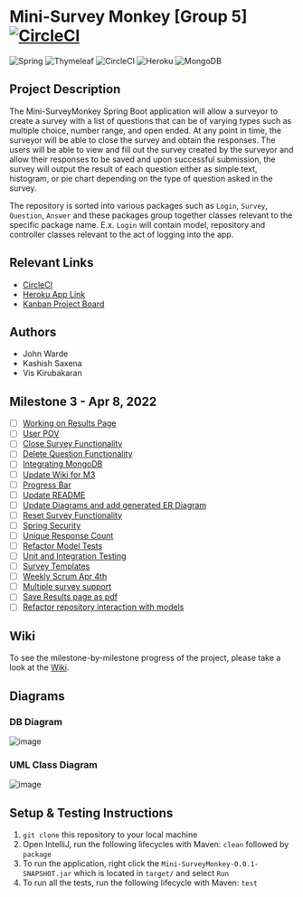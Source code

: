 # Mini-Survey Monkey [Group 5] [![CircleCI](https://circleci.com/gh/Imcool4789/Mini-SurveyMonkey/tree/master.svg?style=svg)](https://circleci.com/gh/Imcool4789/Mini-SurveyMonkey/tree/master)

![Spring](https://img.shields.io/badge/spring-%236DB33F.svg?style=for-the-badge&logo=spring&logoColor=white)
![Thymeleaf](https://img.shields.io/badge/Thymeleaf-%23005C0F.svg?style=for-the-badge&logo=Thymeleaf&logoColor=white)
![CircleCI](https://img.shields.io/badge/circle%20ci-%23161616.svg?style=for-the-badge&logo=circleci&logoColor=white)
![Heroku](https://img.shields.io/badge/heroku-%23430098.svg?style=for-the-badge&logo=heroku&logoColor=white)
![MongoDB](https://img.shields.io/badge/MongoDB-%234ea94b.svg?style=for-the-badge&logo=mongodb&logoColor=white)

## Project Description

The Mini-SurveyMonkey Spring Boot application will allow a surveyor to create a survey with a list of questions that can be of varying types such as multiple choice, number range, and open ended. At any point in time, the surveyor will be able to close the survey and obtain the responses. The users will be able to view and fill out the survey created by the surveyor and allow their responses to be saved and upon successful submission, the survey will output the result of each question either as simple text, histogram, or pie chart depending on the type of question asked in the survey.

The repository is sorted into various packages such as `Login`, `Survey`, `Question`, `Answer` and these packages group together classes relevant to the specific package name. E.x. `Login` will contain model, repository and controller classes relevant to the act of logging into the app.

## Relevant Links
- [CircleCI](https://circleci.com/gh/Imcool4789/Mini-SurveyMonkey/tree/master)
- [Heroku App Link](https://minisurveymonkey.herokuapp.com/)
- [Kanban Project Board](https://github.com/Imcool4789/Mini-SurveyMonkey/projects/1)

## Authors

- John Warde
- Kashish Saxena
- Vis Kirubakaran

## Milestone 3 - Apr 8, 2022
- [ ] [Working on Results Page](https://github.com/Imcool4789/Mini-SurveyMonkey/issues/10)
- [ ] [User POV](https://github.com/Imcool4789/Mini-SurveyMonkey/issues/49)
- [ ] [Close Survey Functionality](https://github.com/Imcool4789/Mini-SurveyMonkey/issues/59)
- [ ] [Delete Question Functionality](https://github.com/Imcool4789/Mini-SurveyMonkey/issues/60)
- [ ] [Integrating MongoDB](https://github.com/Imcool4789/Mini-SurveyMonkey/issues/67)
- [ ] [Update Wiki for M3](https://github.com/Imcool4789/Mini-SurveyMonkey/issues/74)
- [ ] [Progress Bar](https://github.com/Imcool4789/Mini-SurveyMonkey/issues/80)
- [ ] [Update README](https://github.com/Imcool4789/Mini-SurveyMonkey/issues/81)
- [ ] [Update Diagrams and add generated ER Diagram](https://github.com/Imcool4789/Mini-SurveyMonkey/issues/82)
- [ ] [Reset Survey Functionality](https://github.com/Imcool4789/Mini-SurveyMonkey/issues/83)
- [ ] [Spring Security](https://github.com/Imcool4789/Mini-SurveyMonkey/issues/84)
- [ ] [Unique Response Count](https://github.com/Imcool4789/Mini-SurveyMonkey/issues/85)
- [ ] [Refactor Model Tests](https://github.com/Imcool4789/Mini-SurveyMonkey/issues/87)
- [ ] [Unit and Integration Testing](https://github.com/Imcool4789/Mini-SurveyMonkey/issues/88)
- [ ] [Survey Templates](https://github.com/Imcool4789/Mini-SurveyMonkey/issues/89)
- [ ] [Weekly Scrum Apr 4th](https://github.com/Imcool4789/Mini-SurveyMonkey/issues/90)
- [ ] [Multiple survey support](https://github.com/Imcool4789/Mini-SurveyMonkey/issues/91)
- [ ] [Save Results page as pdf](https://github.com/Imcool4789/Mini-SurveyMonkey/issues/92)
- [ ] [Refactor repository interaction with models](https://github.com/Imcool4789/Mini-SurveyMonkey/issues/93)

## Wiki
To see the milestone-by-milestone progress of the project, please take a look at the [Wiki](https://github.com/Imcool4789/Mini-SurveyMonkey/wiki).

## Diagrams

### DB Diagram
![image](https://github.com/Imcool4789/Mini-SurveyMonkey/blob/master/diagrams/Group5_DB_Diagram_John_Warde.png)

### UML Class Diagram
![image](https://github.com/Imcool4789/Mini-SurveyMonkey/blob/master/diagrams/Group5_Class_UML_Vis_Kirubakaran.png)


## Setup & Testing Instructions
1.  `git clone` this repository to your local machine
2.  Open IntelliJ, run the following lifecycles with Maven: `clean` followed by `package`
3.  To run the application, right click the `Mini-SurveyMonkey-0.0.1-SNAPSHOT.jar` which is located in `target/` and select `Run`
4.  To run all the tests, run the following lifecycle with Maven: `test`

